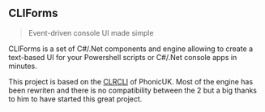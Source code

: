 ## CLIForms
> Event-driven console UI made simple

CLIForms is a set of C#/.Net components and engine allowing to create a text-based UI for your Powershell scripts or C#/.Net console apps in minutes.

This project is based on the [CLRCLI](https://github.com/PhonicUK/CLRCLI) of PhonicUK. Most of the engine has been rewriten and there is no compatibility between the 2 but a big thanks to him to have started this great project.